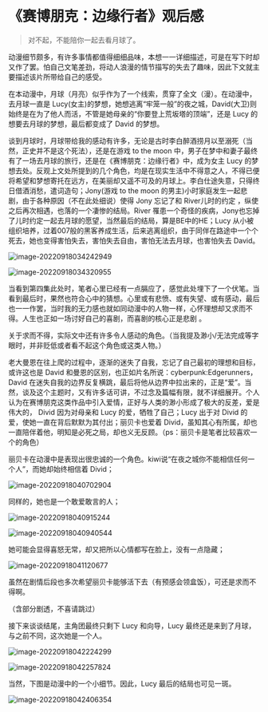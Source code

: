 # 《赛博朋克：边缘行者》观后感

>  对不起，不能陪你一起去看月球了。

动漫细节颇多，有许多事情都值得细细品味，本想一一详细描述，可是在写下时却又作了罢。怕自己文笔差劲，将动人浪漫的情节描写的失去了趣味，因此下文就主要描述该片所带给自己的感受。

在本动漫中，月球（月亮）似乎作为了一个线索，贯穿了全文（漫）。在动漫中，去月球一直是 Lucy(女主)的梦想，她想逃离“牢笼一般”的夜之城，David(大卫)则始终是在为了他人而活，不管是她母亲的“你要登上荒坂塔的顶端”，还是 Lucy 的想要去月球的梦想，最后都变成了 David 的梦想。

谈到月球时，月球带给我的感动有许多，无论是古时李白醉酒捞月以至溺死（当然，正史并不是这个死法），还是在游戏 to the moon 中，男子在梦中和妻子最终有了一场去月球的旅行，还是在《赛博朋克：边缘行者》中，成为女主 Lucy 的梦想去处。反观上文处所提到的几个角色，均是在现实生活中不得意之人，不得已便将希望和梦想寄托在远方，在美丽却又遥不可及的月球上。李白仕途失意，只得终日借酒消愁，遣词造句；Jony(游戏 to the moon 的男主)小时家庭发生一起悲剧，由于各种原因（不在此处细说）使得 Jony 忘记了和 River儿时的约定 ，纵使之后再次相遇，也落的一个凄惨的结局。River 罹患一个奇怪的疾病，Jony也忘掉了儿时约定一起去月球的愿望，当然最后的结局，算是BE中的HE；Lucy 从小被组织培养，过着007般的黑客养成生活，后来逃离组织，由于同伴在路途中一个个死去，她也变得害怕失去，害怕失去自由，害怕无法去月球，也害怕失去 David。

![image-20220918034242949](/images/image-20220918034242949.png)

![image-20220918034320955](/images/image-20220918034320955.png)

当看到第四集此处时，笔者心里已经有一点膈应了，感觉此处埋下了一个伏笔。当看到最后时，果然也符合心中的猜想。心里或有悲愤、或有失望、或有感动，最后也一一作罢，当时我的无力感也就如同动漫中的人物一样，心怀理想却又求而不得。人生也正如一场讨好自己的喜剧，而喜剧的核心正是悲剧 。

关于求而不得，实际文中还有许多令人感动的角色。（当我提及渺小/无法完成等字眼时，并非贬低或者看不起这个角色或这类人物。）

老大曼恩在往上爬的过程中，逐渐的迷失了自我，忘记了自己最初的理想和目标，或许这也是 David 和曼恩的区别，也正如片名所说：cyberpunk:Edgerunners，David 在迷失自我的边界反复横跳，最后将他从边界中拉出来的，正是“爱”。当然，谈及这个主题时，又有许多话可讲，不过念及篇幅有限，就不详细展开。个人认为在赛博朋克这类作品中引入爱情，正好与人类的渺小形成了极大的反差，爱是伟大的， Divid 因为对母亲和 Lucy 的爱，牺牲了自己；Lucy 出于对 Divid 的爱，使她一直在背后默默为其付出；丽贝卡也爱着 Divid，虽知其心有所属，却也一直陪伴着他，明知是必死之局，却也义无反顾。（ps：丽贝卡是笔者比较喜欢一个的角色）

丽贝卡在动漫中是表现出很忠诚的一个角色。kiwi说“在夜之城你不能相信任何一个人”，而她却始终相信着 Divid；

![image-20220918040702904](/images/image-20220918040702904.png)

同样的，她也是一个敢爱敢言的人；

![image-20220918040915244](/images/image-20220918040915244.png)

![image-20220918040940544](/images/image-20220918040940544.png)

她可能会显得喜怒无常，却又把所以心情都写在脸上，没有一点隐藏；

![image-20220918041120677](/images/image-20220918041120677.png)

虽然在剧情后段也多次希望丽贝卡能够活下去（有预感会领盒饭），可还是求而不得啊。

 （含部分剧透，不喜请跳过）

接下来谈谈结尾，主角团最终只剩下 Lucy 和向导，Lucy 最终还是来到了月球，与之前不同，这次她是一个人。

![image-20220918042224299](/images/image-20220918042224299.png)

![image-20220918042257824](/images/image-20220918042257824.png)



当然，下图是动漫中的一个小细节。因此，Lucy 最后的结局也可见一斑。

![image-20220918042406354](/images/image-20220918042406354.png)